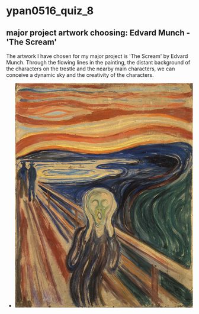 # ypan0516_quiz_8

## major project artwork choosing: Edvard Munch - 'The Scream'
The artwork I have chosen for my major project is 'The Scream' by Edvard Munch. Through the flowing lines in the painting, the distant background of the characters on the trestle and the nearby main characters, we can conceive a dynamic sky and the creativity of the characters.
 - ![Edvard Munch - 'The Scream'](readmeimages/Edvard_Munch_The_Scream.jpeg)